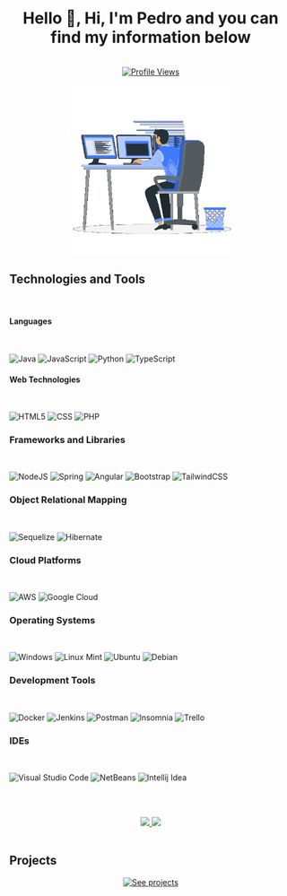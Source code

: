 <h1 align="center">Hello 👋, Hi, I'm Pedro and you can find my information below</h1>

<br>
<div align="center">
  <a href="https://visitcount.itsvg.in">
    <img src="https://visitcount.itsvg.in/api?id=Peter2510&label=Profile%20Views&pretty=false" alt="Profile Views" />
  </a>
</div>
<br>

<div align="center">
  <img src="./images/img.gif" alt="developer" width="300" height="300">
</div>



## Technologies and Tools

<br>

#### Languages
<br>

![Java](https://img.shields.io/badge/Java-%23F80000.svg?style=for-the-badge&logo=java&logoColor=white)
![JavaScript](https://img.shields.io/badge/javascript-%23323330.svg?style=for-the-badge&logo=javascript&logoColor=%23F7DF1E)
![Python](https://img.shields.io/badge/python-3670A0?style=for-the-badge&logo=python&logoColor=ffdd54)
![TypeScript](https://img.shields.io/badge/typescript-%23007ACC.svg?style=for-the-badge&logo=typescript&logoColor=white)

#### Web Technologies
<br>

![HTML5](https://img.shields.io/badge/html5-%23E34F26.svg?style=for-the-badge&logo=html5&logoColor=white)
![CSS](https://img.shields.io/badge/css3-%231572B6.svg?style=for-the-badge&logo=css3&logoColor=white)
![PHP](https://img.shields.io/badge/php-777BB4?style=for-the-badge&logo=php&logoColor=white)



### Frameworks and Libraries
<br>

![NodeJS](https://img.shields.io/badge/node.js-6DA55F?style=for-the-badge&logo=node.js&logoColor=white)
![Spring](https://img.shields.io/badge/spring-%236DB33F.svg?style=for-the-badge&logo=spring&logoColor=white)
![Angular](https://img.shields.io/badge/angular-DD0031?style=for-the-badge&logo=angular&logoColor=white)
![Bootstrap](https://img.shields.io/badge/bootstrap-563D7C?style=for-the-badge&logo=bootstrap&logoColor=white)
![TailwindCSS](https://img.shields.io/badge/tailwindcss-%2338B2AC.svg?style=for-the-badge&logo=tailwind-css&logoColor=white)

 
### Object Relational Mapping

<br>
  
![Sequelize](https://img.shields.io/badge/Sequelize-%2300844E.svg?style=for-the-badge&logo=sequelize&logoColor=white)
![Hibernate](https://img.shields.io/badge/Hibernate-%23d30000.svg?style=for-the-badge&logo=hibernate&logoColor=white)

  
### Cloud Platforms
<br>

![AWS](https://img.shields.io/badge/AWS-%23FF9900.svg?style=for-the-badge&logo=amazon-aws&logoColor=white)
![Google Cloud](https://img.shields.io/badge/Google%20Cloud-%234285F4.svg?style=for-the-badge&logo=google-cloud&logoColor=white)


### Operating Systems
<br>

![Windows](https://img.shields.io/badge/Windows-0078D6?style=for-the-badge&logo=windows&logoColor=white)
![Linux Mint](https://img.shields.io/badge/Linux%20Mint-%2339F1A?style=for-the-badge&logo=linuxmint&logoColor=white)
![Ubuntu](https://img.shields.io/badge/Ubuntu-E95420?style=for-the-badge&logo=ubuntu&logoColor=white)
![Debian](https://img.shields.io/badge/Debian-D70A53?style=for-the-badge&logo=debian&logoColor=white)

### Development Tools
<br>

![Docker](https://img.shields.io/badge/docker-%230db7ed.svg?style=for-the-badge&logo=docker&logoColor=white)
![Jenkins](https://img.shields.io/badge/Jenkins-%23D24939.svg?style=for-the-badge&logo=jenkins&logoColor=white)
![Postman](https://img.shields.io/badge/Postman-FF6C37?style=for-the-badge&logo=postman&logoColor=white)
![Insomnia](https://img.shields.io/badge/Insomnia-4000BF?style=for-the-badge&logo=insomnia&logoColor=white)
![Trello](https://img.shields.io/badge/Trello-0052CC?style=for-the-badge&logo=trello&logoColor=white)

### IDEs
<br>
  
![Visual Studio Code](https://img.shields.io/badge/Visual%20Studio%20Code-0078d7.svg?style=for-the-badge&logo=visual-studio-code&logoColor=white)
![NetBeans](https://img.shields.io/badge/NetBeans-0097A7?style=for-the-badge&logo=apache-netbeans&logoColor=white)
![Intellij Idea](https://img.shields.io/badge/Intellij%20Idea-000?logo=intellij-idea&style=for-the-badge)

<br><br>

<div align="center">
  <a href="https://github.com/Peter2510/">
    <img height="180em" src="https://github-readme-stats.vercel.app/api?username=Peter2510&show_icons=true&theme=tokyonight&include_all_commits=true&count_private=true"/>
    <img height="180em" src="https://github-readme-stats.vercel.app/api/top-langs/?username=Peter2510&layout=compact&langs_count=7&theme=tokyonight"/>
  </a>
</div>

<br>

## Projects

<div align="center">
  <a href="https://github.com/Peter2510?tab=repositories">
    <img src="https://img.shields.io/badge/See%20projects-blue" alt="See projects" style="height: 35px;">
  </a>
</div>

